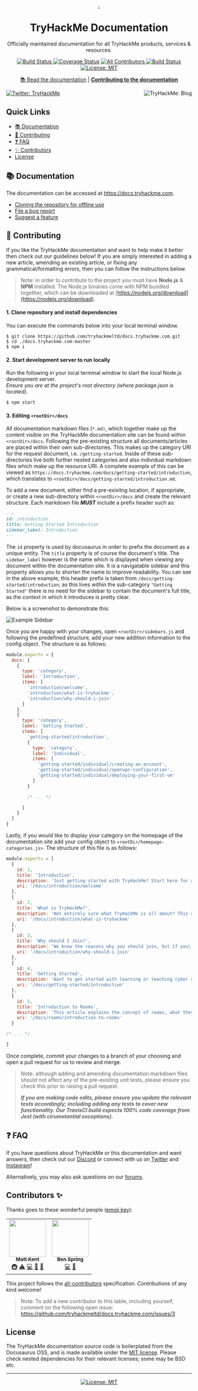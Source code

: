 <h1 align="center">  
<img src="https://i.imgur.com/3HnCZjv.png" style="zoom:40%"/><br /><br />  
TryHackMe Documentation  
</h1>  
  
<p align="center">Officially maintained documentation for all TryHackMe products, services & resources.</p>  
  
<p align="center">  
  <a aria-label="Build Status" href="https://travis-ci.com/github/tryhackmeltd/docs.tryhackme.com" target="_blank">  
    <img alt="Build Status" src="https://travis-ci.com/tryhackmeltd/docs.tryhackme.com.svg?branch=master" target="_blank" /> 
</a>  
  <a href='https://coveralls.io/github/tryhackmeltd/docs.tryhackme.com?branch=master'><img src='https://coveralls.io/repos/github/tryhackmeltd/docs.tryhackme.com/badge.svg?branch=master' alt='Coverage Status' /></a>
  <a aria-lable="All Contributors" href="#contributors-"><!-- ALL-CONTRIBUTORS-BADGE:START - Do not remove or modify this section -->
<img alt='All Contributors' src='https://img.shields.io/badge/all_contributors-2-orange.svg?style=flat-square' />
<!-- ALL-CONTRIBUTORS-BADGE:END --></a>
  <a aria-label="Open Issues" href="https://github.com/tryhackmeltd/docs.tryhackme.com/issues" target="_blank">  
    <img alt="Build Status" src="https://img.shields.io/github/issues/tryhackmeltd/docs.tryhackme.com" target="_blank" /> 
</a>  
  <a aria-label="TryHackMe documentation source is free to use" href="https://github.com/tryhackmeltd/docs.tryhackme.com/blob/master/LICENSE" target="_blank">  
    <img alt="License: MIT" src="https://img.shields.io/github/license/tryhackmeltd/docs.tryhackme.com" target="_blank" />  
</a>  
</p>  
 
<p align="center">  
  <a aria-label="TryHackMe documentation" href="https://docs.tryhackme.com" target="_blank">📚 Read the documentation</a>  
  |  
  <a aria-label="contribute to the docs" href="https://github.com/TryHackMeLtd/docs.tryhackme.com/#contributing"><b>Contributing to the documentation</b></a>  
</p>  
  
<p>  
  <a aria-label="Follow @RealTryHackMe on Twitter" href="https://twitter.com/intent/follow?screen_name=realtryhackme" target="_blank">  
    <img  alt="Twitter: TryHackMe" src="https://img.shields.io/twitter/follow/realtryhackme.svg?style=flat-square&label=Follow%20%40RealTryHackMe&logo=TWITTER&logoColor=FFFFFF&labelColor=00aced&logoWidth=15&color=lightgray" target="_blank" />  
  </a>  
  <a aria-label="TryHackMe Blog" href="https://blog.tryhackme.com">  
    <img align="right" alt="TryHackMe: Blog" src="https://img.shields.io/badge/Learn%20more%20on%20our%20blog-lightgray.svg?style=flat-square" target="_blank" />  
  </a>  
</p>  
  
## Quick Links  
  
- [📚 Documentation](https://docs.tryhackme.com)  
- [👏 Contributing](#-contributing)  
- [❓ FAQ](#-faq)  
- [✨ Contributors](#contributors-)  
- [License](#license)  
  
## 📚 Documentation  
  
<p>The documentation can be accessed at <a aria-label="TryHackMe documentation" href="https://docs.tryhackme.com">https://docs.tryhackme.com</a>.</p>  
  
- [Cloning the repository for offline use](#-contributing)  
- [File a bug report](https://github.com/tryhackmeltd/docs.tryhackme.com/issues/new)  
- [Suggest a feature](https://github.com/tryhackmeltd/docs.tryhackme.com/issues/new)  
  
  
## 👏 Contributing  
  
If you like the TryHackMe documentation and want to help make it better then check out our guidelines below! If you are simply interested in adding a new article, amending an existing article, or fixing any grammatical/formatting errors, then you can follow the instructions below.  
  
> Note: in order to contribute to the project you must have **Node.js** & **NPM** installed. The Node.js binaries come with NPM bundled together, which can be downloaded at [https://nodejs.org/download](https://nodejs.org/download).  
  
#### 1. Clone repository and install dependencies  
You can execute the commands below into your local terminal window.  
```  
$ git clone https://github.com/tryhackmeltd/docs.tryhackme.com.git  
$ cd ./docs.tryhackme.com-master  
$ npm i  
```  
  
#### 2. Start development server to run locally  
Run the following in your local terminal window to start the local Node.js development server.   
*Ensure you are at the project's root directory (where package.json is located)*.  
```  
$ npm start  
```  
  
#### 3. Editing `<rootDir>/docs`  
All documentation markdown files (`*.md)`, which together make up the content visible on the TryHackMe documentation site can be found within `<rootDir>/docs`.  Following the pre-existing structure all documents/articles are placed within their own sub-directories. This makes up the category URI for the request document, i.e. `/getting-started`. Inside of these sub-directories live both further nested categories and also individual markdown files which make up the resource URI. A complete example of this can be viewed as `https://docs.tryhackme.com/docs/getting-started/introduction`, which translates to `<rootDir>/docs/getting-started/introduction.md`. 

To add a new document, either find a pre-exisitng location, if appropriate, or create a new sub-directory within `<rootDir>/docs` and create the relevant structure. Each markdown file ***MUST*** include a prefix header such as:

```markdown
---  
id: introduction  
title: Getting Started Introduction  
sidebar_label: Introduction  
---
``` 
The `id` property is used by docusaurus in order to prefix the document as a unique entity. The `title` property is of course the document's title. The `sidebar_label` however is the name which is displayed when viewing any document within the documentation site. It is a navigatable sidebar and this property allows you to shorten the name to improve readability. You can see in the above example, this header prefix is taken from `/docs/getting-started/introduction`; as this lives within the sub-category `"Getting Started"` there is no need for the sidebar to contain the document's full title, as the context in which it introduces is pretty clear.

Below is a screenshot to demonstrate this:

![Example Sidebar](./static/img/thm-docs-sidebar.png)

Once you are happy with your changes, open `<rootDir>/sidebars.js` and following the predefined structure, add your new addition information to the config object. The structure is as follows:

```js
module.exports = {
  docs: [
    {
      type: 'category',
      label: 'Introduction',
      items: [
        'introduction/welcome',
        'introduction/what-is-tryhackme',
        'introduction/why-should-i-join'
      ]
    },
    {
      type: 'category',
      label: 'Getting Started',
      items: [
        'getting-started/introduction',
        {
          type: 'category',
          label: 'Individual',
          items: [
            'getting-started/individual/creating-an-account',
            'getting-started/individual/openvpn-configuration',
            'getting-started/individual/deploying-your-first-vm'
          ]
        }

        /* ... */

      ]
    }
  ]
}
```

Lastly, if you would like to display your category on the homepage of the documentation site add your config object to `<rootDir/homepage-categories.js>`. The structure of this file is as follows:

```js
module.exports = [
  {
    id: 1,
    title: 'Introduction',
    description: 'Just getting started with TryHackMe? Start here for a detailed introduction to our platform.',
    uri: '/docs/introduction/welcome'
  },
  {
    id: 2,
    title: 'What is TryHackMe?',
    description: 'Not entirely sure what TryHackMe is all about? This article will explain the core concepts behind what we offer.',
    uri: '/docs/introduction/what-is-tryhackme'
  },
  {
    id: 3,
    title: 'Why should I Join?',
    description: 'We know the reasons why you should join, but if you\'re still a bit sceptical then why not have a read.',
    uri: '/docs/introduction/why-should-i-join'
  },
  {
    id: 4,
    title: 'Getting Started',
    description: 'Want to get started with learning or teaching cyber security? This article is for you.',
    uri: '/docs/getting-started/introduction'
  },
  {
    id: 5,
    title: 'Introduction to Rooms',
    description: 'This article explains the concept of rooms, what they are, how to complete them and where to start.',
    uri: '/docs/rooms/introduction-to-rooms'
  }

/* ... */

]
```

Once complete, commit your changes to a branch of your choosing and open a pull request for us to review and merge.

> Note: although adding and amending documentation markdown files should not affect any of the pre-existing unit tests, please ensure you check this prior to raising a pull request. 
> 
> ***If you are making code edits, please ensure you update the relevant tests accordingly; including adding any tests to cover new functionality. Our TravisCI build expects 100% code coverage from Jest (with cirumstantial exceptions).***
  
## ❓ FAQ  
  
If you have questions about TryHackMe or this documentation and want answers, then check out our [Discord](https://discord.gg/VdCtjEg) or connect with us on [Twitter](https://twitter.com/RealTryHackMe) and [Instagram](https://instagram.com/RealTryHackMe)!  
  
Alternatively, you may also ask questions on our [forums](https://tryhackme.com/forum).  
  

## Contributors ✨

Thanks goes to these wonderful people ([emoji key](https://allcontributors.org/docs/en/emoji-key)):

<!-- ALL-CONTRIBUTORS-LIST:START - Do not remove or modify this section -->
<!-- prettier-ignore-start -->
<!-- markdownlint-disable -->
<table>
  <tr>
    <td align="center"><a href="https://twitter.com/Matt_Kent9"><img src="https://avatars1.githubusercontent.com/u/5375354?v=4" width="100px;" alt=""/><br /><sub><b>Matt Kent</b></sub></a><br /><a href="#infra-Kent55" title="Infrastructure (Hosting, Build-Tools, etc)">🚇</a> <a href="https://github.com/tryhackmeltd/docs.tryhackme.com/commits?author=Kent55" title="Tests">⚠️</a> <a href="https://github.com/tryhackmeltd/docs.tryhackme.com/commits?author=Kent55" title="Code">💻</a> <a href="#design-Kent55" title="Design">🎨</a> <a href="https://github.com/tryhackmeltd/docs.tryhackme.com/commits?author=Kent55" title="Documentation">📖</a></td>
    <td align="center"><a href="https://twitter.com/0x8445"><img src="https://avatars0.githubusercontent.com/u/23476599?v=4" width="100px;" alt=""/><br /><sub><b>Ben Spring</b></sub></a><br /><a href="https://github.com/tryhackmeltd/docs.tryhackme.com/commits?author=benspring" title="Code">💻</a> <a href="https://github.com/tryhackmeltd/docs.tryhackme.com/commits?author=benspring" title="Documentation">📖</a></td>
  </tr>
</table>

<!-- markdownlint-enable -->
<!-- prettier-ignore-end -->
<!-- ALL-CONTRIBUTORS-LIST:END -->

This project follows the [all-contributors](https://github.com/all-contributors/all-contributors) specification. Contributions of any kind welcome!
  
> Note: To add a new contributor to this table, including yourself, comment on the following open issue: https://github.com/tryhackmeltd/docs.tryhackme.com/issues/3
  
## License  
  
The TryHackMe documentation source code is boilerplated from the Docusaurus OSS, and is made available under the [MIT license](LICENSE). Please check nested dependencies for their relevant licenses; some may be BSD etc.  
  
<!-- Footer -->  
  
---  
  
<p>  
<center>
    <a aria-label="TryHackMe documentation source is free to use" href="https://github.com/tryhackmeltd/docs.tryhackme.com/blob/master/LICENSE" target="_blank">  
        <img alt="License: MIT" src="https://img.shields.io/badge/License-MIT-success.svg?style=for-the-badge&color=33CC12" target="_blank" />  
    </a>
    </center>  
</p>
